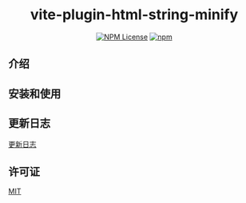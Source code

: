 <div style="text-align: center">
<h1>vite-plugin-html-string-minify</h1>

[![NPM License](https://img.shields.io/npm/l/vite-plugin-html-string-minify)](LICENSE) [![npm](https://img.shields.io/npm/v/vite-plugin-html-string-minify)](https://www.npmjs.com/package/vite-plugin-html-string-minify)

</div>

## 介绍

## 安装和使用

## 更新日志

[更新日志](docs/CHANGELOG.md)

## 许可证

[MIT](./LICENSE)
